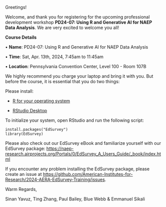 
Greetings!

Welcome, and thank you for registering for the upcoming professional development workshop **PD24-07: Using R and Generative AI for NAEP Data Analysis**. We are very excited to welcome you all!

**Course Details**

•	**Name**: PD24-07: Using R and Generative AI for NAEP Data Analysis

•	**Time**: Sat, Apr. 13th, 2024, 7:45am to 11:45am

•	**Location**: Pennsylvania Convention Center, Level 100 - Room 107B

We highly recommend you charge your laptop and bring it with you. But before the course, it is essential that you do two things:

Please install: 

- [R for your operating system](https://www.r-project.org/) 

- [RStudio Desktop](https://www.rstudio.com/products/rstudio/)  


To initialize your system, open RStudio and run the following script:
```
install.packages("EdSurvey")
library(EdSurvey)
```

Please also check out our EdSurvey eBook and familiarize yourself with our EdSurvey package: https://naep-research.airprojects.org/Portals/0/EdSurvey_A_Users_Guide/_book/index.html

If you encounter any problem installing the EdSurvey package, please create an issue at https://github.com/American-Institutes-for-Research/2024-AERA-EdSurvey-Training/issues. 

Warm Regards,

Sinan Yavuz, Ting Zhang, Paul Bailey, Blue Webb & Emmanuel Sikali
